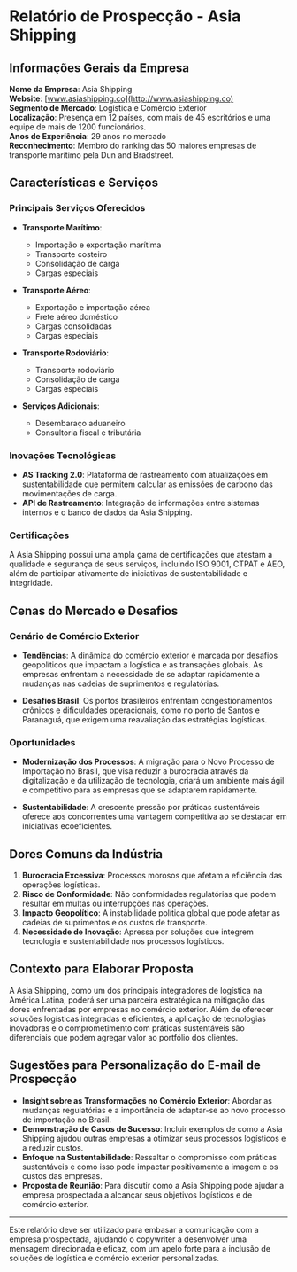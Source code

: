 # Relatório de Prospecção - Asia Shipping

## Informações Gerais da Empresa

**Nome da Empresa**: Asia Shipping  
**Website**: [www.asiashipping.co](http://www.asiashipping.co)  
**Segmento de Mercado**: Logística e Comércio Exterior  
**Localização**: Presença em 12 países, com mais de 45 escritórios e uma equipe de mais de 1200 funcionários.  
**Anos de Experiência**: 29 anos no mercado  
**Reconhecimento**: Membro do ranking das 50 maiores empresas de transporte marítimo pela Dun and Bradstreet.

## Características e Serviços

### Principais Serviços Oferecidos
- **Transporte Marítimo**:
  - Importação e exportação marítima
  - Transporte costeiro
  - Consolidação de carga
  - Cargas especiais

- **Transporte Aéreo**:
  - Exportação e importação aérea
  - Frete aéreo doméstico
  - Cargas consolidadas
  - Cargas especiais

- **Transporte Rodoviário**:
  - Transporte rodoviário
  - Consolidação de carga
  - Cargas especiais

- **Serviços Adicionais**:
  - Desembaraço aduaneiro
  - Consultoria fiscal e tributária

### Inovações Tecnológicas
- **AS Tracking 2.0**: Plataforma de rastreamento com atualizações em sustentabilidade que permitem calcular as emissões de carbono das movimentações de carga.
- **API de Rastreamento**: Integração de informações entre sistemas internos e o banco de dados da Asia Shipping.

### Certificações
A Asia Shipping possui uma ampla gama de certificações que atestam a qualidade e segurança de seus serviços, incluindo ISO 9001, CTPAT e AEO, além de participar ativamente de iniciativas de sustentabilidade e integridade.

## Cenas do Mercado e Desafios

### Cenário de Comércio Exterior
- **Tendências**: A dinâmica do comércio exterior é marcada por desafios geopolíticos que impactam a logística e as transações globais. As empresas enfrentam a necessidade de se adaptar rapidamente a mudanças nas cadeias de suprimentos e regulatórias.

- **Desafios Brasil**: Os portos brasileiros enfrentam congestionamentos crônicos e dificuldades operacionais, como no porto de Santos e Paranaguá, que exigem uma reavaliação das estratégias logísticas.

### Oportunidades
- **Modernização dos Processos**: A migração para o Novo Processo de Importação no Brasil, que visa reduzir a burocracia através da digitalização e da utilização de tecnologia, criará um ambiente mais ágil e competitivo para as empresas que se adaptarem rapidamente.

- **Sustentabilidade**: A crescente pressão por práticas sustentáveis oferece aos concorrentes uma vantagem competitiva ao se destacar em iniciativas ecoeficientes.

## Dores Comuns da Indústria
1. **Burocracia Excessiva**: Processos morosos que afetam a eficiência das operações logísticas.
2. **Risco de Conformidade**: Não conformidades regulatórias que podem resultar em multas ou interrupções nas operações.
3. **Impacto Geopolítico**: A instabilidade política global que pode afetar as cadeias de suprimentos e os custos de transporte.
4. **Necessidade de Inovação**: Apressa por soluções que integrem tecnologia e sustentabilidade nos processos logísticos.

## Contexto para Elaborar Proposta
A Asia Shipping, como um dos principais integradores de logística na América Latina, poderá ser uma parceira estratégica na mitigação das dores enfrentadas por empresas no comércio exterior. Além de oferecer soluções logísticas integradas e eficientes, a aplicação de tecnologias inovadoras e o comprometimento com práticas sustentáveis são diferenciais que podem agregar valor ao portfólio dos clientes.

## Sugestões para Personalização do E-mail de Prospecção
- **Insight sobre as Transformações no Comércio Exterior**: Abordar as mudanças regulatórias e a importância de adaptar-se ao novo processo de importação no Brasil.
- **Demonstração de Casos de Sucesso**: Incluir exemplos de como a Asia Shipping ajudou outras empresas a otimizar seus processos logísticos e a reduzir custos.
- **Enfoque na Sustentabilidade**: Ressaltar o compromisso com práticas sustentáveis e como isso pode impactar positivamente a imagem e os custos das empresas.
- **Proposta de Reunião**: Para discutir como a Asia Shipping pode ajudar a empresa prospectada a alcançar seus objetivos logísticos e de comércio exterior.

---

Este relatório deve ser utilizado para embasar a comunicação com a empresa prospectada, ajudando o copywriter a desenvolver uma mensagem direcionada e eficaz, com um apelo forte para a inclusão de soluções de logística e comércio exterior personalizadas.